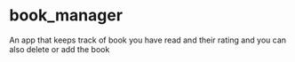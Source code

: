 # book_manager
An app that keeps track of book you have read and their rating and you can also delete or add the book
